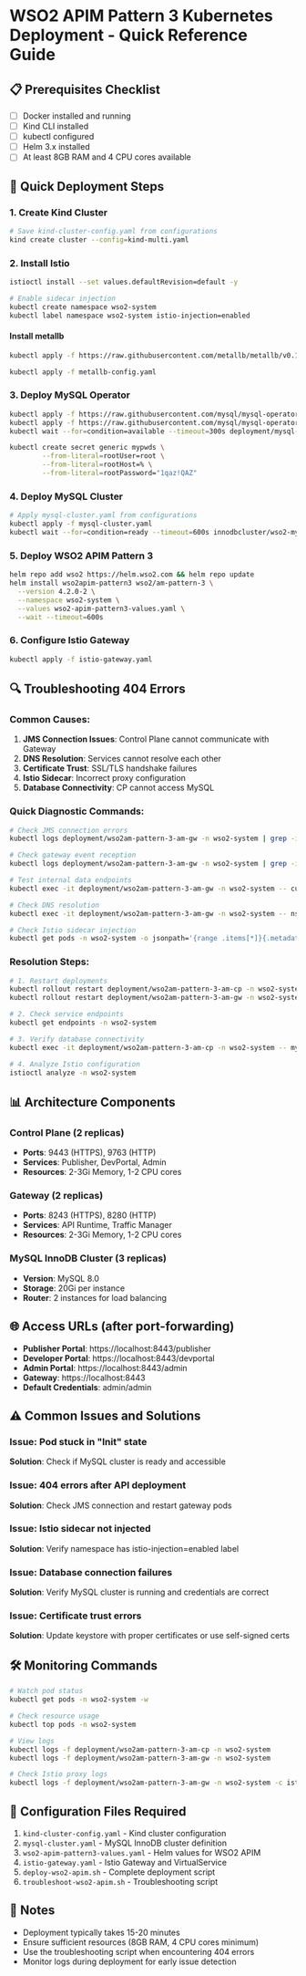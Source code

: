 # WSO2 APIM Pattern 3 Kubernetes Deployment - Quick Reference Guide

## 📋 Prerequisites Checklist
- [ ] Docker installed and running
- [ ] Kind CLI installed 
- [ ] kubectl configured
- [ ] Helm 3.x installed
- [ ] At least 8GB RAM and 4 CPU cores available

## 🚀 Quick Deployment Steps

### 1. Create Kind Cluster
```bash
# Save kind-cluster-config.yaml from configurations
kind create cluster --config=kind-multi.yaml
```

### 2. Install Istio
```bash
istioctl install --set values.defaultRevision=default -y

# Enable sidecar injection
kubectl create namespace wso2-system
kubectl label namespace wso2-system istio-injection=enabled
```

#### Install metallb
```bash
kubectl apply -f https://raw.githubusercontent.com/metallb/metallb/v0.15.2/config/manifests/metallb-native.yaml

kubectl apply -f metallb-config.yaml
```

### 3. Deploy MySQL Operator
```bash
kubectl apply -f https://raw.githubusercontent.com/mysql/mysql-operator/9.4.0-2.2.5/deploy/deploy-crds.yaml
kubectl apply -f https://raw.githubusercontent.com/mysql/mysql-operator/9.4.0-2.2.5/deploy/deploy-operator.yaml
kubectl wait --for=condition=available --timeout=300s deployment/mysql-operator -n mysql-operator
```
```bash
kubectl create secret generic mypwds \
        --from-literal=rootUser=root \
        --from-literal=rootHost=% \
        --from-literal=rootPassword="1qaz!QAZ"
```

### 4. Deploy MySQL Cluster
```bash
# Apply mysql-cluster.yaml from configurations
kubectl apply -f mysql-cluster.yaml
kubectl wait --for=condition=ready --timeout=600s innodbcluster/wso2-mysql-cluster -n wso2-system
```

### 5. Deploy WSO2 APIM Pattern 3
```bash
helm repo add wso2 https://helm.wso2.com && helm repo update
helm install wso2apim-pattern3 wso2/am-pattern-3 \
  --version 4.2.0-2 \
  --namespace wso2-system \
  --values wso2-apim-pattern3-values.yaml \
  --wait --timeout=600s
```

### 6. Configure Istio Gateway
```bash
kubectl apply -f istio-gateway.yaml
```

## 🔍 Troubleshooting 404 Errors

### Common Causes:
1. **JMS Connection Issues**: Control Plane cannot communicate with Gateway
2. **DNS Resolution**: Services cannot resolve each other
3. **Certificate Trust**: SSL/TLS handshake failures
4. **Istio Sidecar**: Incorrect proxy configuration
5. **Database Connectivity**: CP cannot access MySQL

### Quick Diagnostic Commands:
```bash
# Check JMS connection errors
kubectl logs deployment/wso2am-pattern-3-am-gw -n wso2-system | grep -i "DataEndpointConnectionWorker\|JMS\|Cannot borrow client"

# Check gateway event reception
kubectl logs deployment/wso2am-pattern-3-am-gw -n wso2-system | grep -i "Event received in JMS Event Receiver\|DEPLOY_API_IN_GATEWAY"

# Test internal data endpoints
kubectl exec -it deployment/wso2am-pattern-3-am-gw -n wso2-system -- curl -k https://wso2am-cp-service:9443/internal/data/v1/apis

# Check DNS resolution
kubectl exec -it deployment/wso2am-pattern-3-am-gw -n wso2-system -- nslookup wso2am-cp-service.wso2-system.svc.cluster.local

# Check Istio sidecar injection
kubectl get pods -n wso2-system -o jsonpath='{range .items[*]}{.metadata.name}{"\t"}{.spec.containers[*].name}{"\n"}{end}' | grep istio-proxy
```

### Resolution Steps:
```bash
# 1. Restart deployments
kubectl rollout restart deployment/wso2am-pattern-3-am-cp -n wso2-system
kubectl rollout restart deployment/wso2am-pattern-3-am-gw -n wso2-system

# 2. Check service endpoints
kubectl get endpoints -n wso2-system

# 3. Verify database connectivity
kubectl exec -it deployment/wso2am-pattern-3-am-cp -n wso2-system -- mysql -h wso2-mysql-cluster.wso2-system.svc.cluster.local -u wso2carbon -pwso2carbon -e 'SHOW DATABASES;'

# 4. Analyze Istio configuration
istioctl analyze -n wso2-system
```

## 📊 Architecture Components

### Control Plane (2 replicas)
- **Ports**: 9443 (HTTPS), 9763 (HTTP)
- **Services**: Publisher, DevPortal, Admin
- **Resources**: 2-3Gi Memory, 1-2 CPU cores

### Gateway (2 replicas)
- **Ports**: 8243 (HTTPS), 8280 (HTTP)
- **Services**: API Runtime, Traffic Manager
- **Resources**: 2-3Gi Memory, 1-2 CPU cores

### MySQL InnoDB Cluster (3 replicas)
- **Version**: MySQL 8.0
- **Storage**: 20Gi per instance
- **Router**: 2 instances for load balancing

## 🌐 Access URLs (after port-forwarding)
- **Publisher Portal**: https://localhost:8443/publisher
- **Developer Portal**: https://localhost:8443/devportal
- **Admin Portal**: https://localhost:8443/admin
- **Gateway**: https://localhost:8443
- **Default Credentials**: admin/admin

## ⚠️ Common Issues and Solutions

### Issue: Pod stuck in "Init" state
**Solution**: Check if MySQL cluster is ready and accessible

### Issue: 404 errors after API deployment
**Solution**: Check JMS connection and restart gateway pods

### Issue: Istio sidecar not injected
**Solution**: Verify namespace has istio-injection=enabled label

### Issue: Database connection failures
**Solution**: Verify MySQL cluster is running and credentials are correct

### Issue: Certificate trust errors
**Solution**: Update keystore with proper certificates or use self-signed certs

## 🛠️ Monitoring Commands
```bash
# Watch pod status
kubectl get pods -n wso2-system -w

# Check resource usage
kubectl top pods -n wso2-system

# View logs
kubectl logs -f deployment/wso2am-pattern-3-am-cp -n wso2-system
kubectl logs -f deployment/wso2am-pattern-3-am-gw -n wso2-system

# Check Istio proxy logs
kubectl logs -f deployment/wso2am-pattern-3-am-gw -n wso2-system -c istio-proxy
```

## 🔧 Configuration Files Required
1. `kind-cluster-config.yaml` - Kind cluster configuration
2. `mysql-cluster.yaml` - MySQL InnoDB cluster definition
3. `wso2-apim-pattern3-values.yaml` - Helm values for WSO2 APIM
4. `istio-gateway.yaml` - Istio Gateway and VirtualService
5. `deploy-wso2-apim.sh` - Complete deployment script
6. `troubleshoot-wso2-apim.sh` - Troubleshooting script

## 📝 Notes
- Deployment typically takes 15-20 minutes
- Ensure sufficient resources (8GB RAM, 4 CPU cores minimum)
- Use the troubleshooting script when encountering 404 errors
- Monitor logs during deployment for early issue detection
